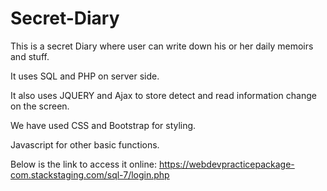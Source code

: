 # Secret-Diary
This is a secret Diary where user can write down his or her daily memoirs and stuff.

It uses SQL and PHP on server side.

It also uses JQUERY and Ajax to store detect and read information change on the screen.

We have used CSS and Bootstrap for styling.

Javascript for other basic functions.

Below is the link to access it online:
https://webdevpracticepackage-com.stackstaging.com/sql-7/login.php
